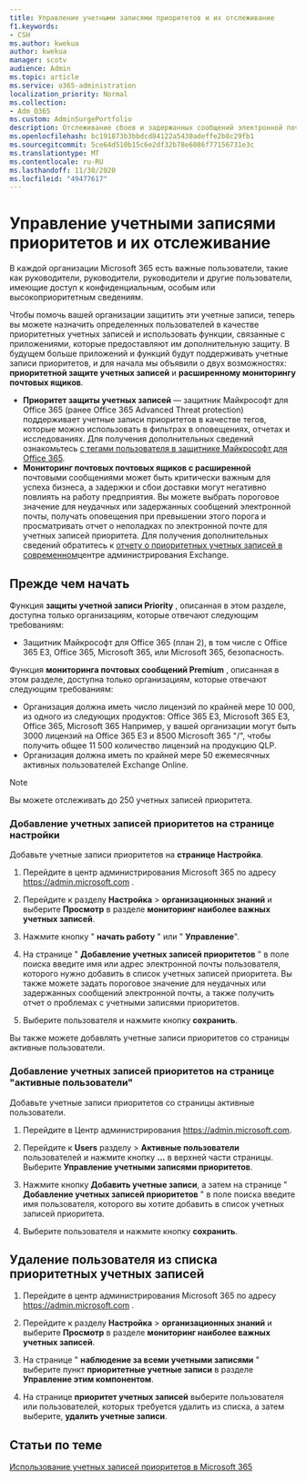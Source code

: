 ```yaml
---
title: Управление учетными записями приоритетов и их отслеживание
f1.keywords:
- CSH
ms.author: kwekua
author: kwekua
manager: scotv
audience: Admin
ms.topic: article
ms.service: o365-administration
localization_priority: Normal
ms.collection:
- Adm_O365
ms.custom: AdminSurgePortfolio
description: Отслеживание сбоев и задержанных сообщений электронной почты, отправленных в или из учетных записей с высоким влиянием на бизнес.
ms.openlocfilehash: bc191873b3bbdcd84122a5430adeffe2b8c29fb1
ms.sourcegitcommit: 5ce64d510b15c6e2df32b78e6086f77156731e3c
ms.translationtype: MT
ms.contentlocale: ru-RU
ms.lasthandoff: 11/30/2020
ms.locfileid: "49477617"
---
```

# <a name="manage-and-monitor-priority-accounts"></a>Управление учетными записями приоритетов и их отслеживание

В каждой организации Microsoft 365 есть важные пользователи, такие как руководители, руководители, руководители и другие пользователи, имеющие доступ к конфиденциальным, особым или высокоприоритетным сведениям.

Чтобы помочь вашей организации защитить эти учетные записи, теперь вы можете назначить определенных пользователей в качестве приоритетных учетных записей и использовать функции, связанные с приложениями, которые предоставляют им дополнительную защиту. В будущем больше приложений и функций будут поддерживать учетные записи приоритетов, и для начала мы объявили о двух возможностях: **приоритетной защите учетных записей** и **расширенному мониторингу почтовых ящиков**.

- **Приоритет защиты учетных записей** — защитник Майкрософт для Office 365 (ранее Office 365 Advanced Threat protection) поддерживает учетные записи приоритетов в качестве тегов, которые можно использовать в фильтрах в оповещениях, отчетах и исследованиях. Для получения дополнительных сведений ознакомьтесь [с тегами пользователя в защитнике Майкрософт для Office 365](https://docs.microsoft.com/microsoft-365/security/office-365-security/user-tags?view=o365-worldwide).
- **Мониторинг почтовых почтовых ящиков с расширенной** почтовыми сообщениями может быть критически важным для успеха бизнеса, а задержки и сбои доставки могут негативно повлиять на работу предприятия. Вы можете выбрать пороговое значение для неудачных или задержанных сообщений электронной почты, получать оповещения при превышении этого порога и просматривать отчет о неполадках по электронной почте для учетных записей приоритета. Для получения дополнительных сведений обратитесь к [отчету о приоритетных учетных записей в современном](https://docs.microsoft.com/exchange/monitoring/mail-flow-reports/mfr-email-issues-for-priority-accounts-report)центре администрирования Exchange.

## <a name="before-you-begin"></a>Прежде чем начать

Функция **защиты учетной записи Priority** , описанная в этом разделе, доступна только организациям, которые отвечают следующим требованиям:

- Защитник Майкрософт для Office 365 (план 2), в том числе с Office 365 E3, Office 365, Microsoft 365, или Microsoft 365, безопасность.

Функция **мониторинга почтовых сообщений Premium** , описанная в этом разделе, доступна только организациям, которые отвечают следующим требованиям:

- Организация должна иметь число лицензий по крайней мере 10 000, из одного из следующих продуктов: Office 365 E3, Microsoft 365 E3, Office 365, Microsoft 365 Например, у вашей организации могут быть 3000 лицензий на Office 365 E3 и 8500 Microsoft 365 "/", чтобы получить общее 11 500 количество лицензий на продукцию QLP.
- Организация должна иметь по крайней мере 50 ежемесячных активных пользователей Exchange Online.

> [!NOTE]
> Вы можете отслеживать до 250 учетных записей приоритета.

### <a name="add-priority-accounts-from-the-setup-page"></a>Добавление учетных записей приоритетов на странице настройки

Добавьте учетные записи приоритетов на **странице Настройка**.

1. Перейдите в центр администрирования Microsoft 365 по адресу <a href="https://go.microsoft.com/fwlink/p/?linkid=2024339" target="_blank">https://admin.microsoft.com</a> .

2. Перейдите к разделу **Настройка**  >  **организационных знаний** и выберите **Просмотр** в разделе **мониторинг наиболее важных учетных записей**.

3. Нажмите кнопку " **начать работу** " или " **Управление**".

4. На странице " **Добавление учетных записей приоритетов** " в поле поиска введите имя или адрес электронной почты пользователя, которого нужно добавить в список учетных записей приоритета. Вы также можете задать пороговое значение для неудачных или задержанных сообщений электронной почты, а также получить отчет о проблемах с учетными записями приоритетов.

5. Выберите пользователя и нажмите кнопку **сохранить**.

Вы также можете добавлять учетные записи приоритетов со страницы активные пользователи.

### <a name="add-priority-accounts-from-active-users-page"></a>Добавление учетных записей приоритетов на странице "активные пользователи"

Добавьте учетные записи приоритетов со страницы активные пользователи.

1. Перейдите в Центр администрирования <a href="https://go.microsoft.com/fwlink/p/?linkid=2024339" target="_blank">https://admin.microsoft.com</a>.

2. Перейдите к **Users** разделу  >  **Активные пользователи** пользователей и нажмите кнопку **...** в верхней части страницы. Выберите **Управление учетными записями приоритетов**.

3. Нажмите кнопку **Добавить учетные записи**, а затем на странице " **Добавление учетных записей приоритетов** " в поле поиска введите имя пользователя, которого вы хотите добавить в список учетных записей приоритета.

4. Выберите пользователя и нажмите кнопку **сохранить**.

## <a name="remove-a-user-from-the-priority-accounts-list"></a>Удаление пользователя из списка приоритетных учетных записей

1. Перейдите в центр администрирования Microsoft 365 по адресу <a href="https://go.microsoft.com/fwlink/p/?linkid=2024339" target="_blank">https://admin.microsoft.com</a> .

2. Перейдите к разделу **Настройка**  >  **организационных знаний** и выберите **Просмотр** в разделе **мониторинг наиболее важных учетных записей**.

3. На странице " **наблюдение за всеми учетными записями** " выберите пункт **приоритетные учетные записи** в разделе **Управление этим компонентом**.

4. На странице **приоритет учетных записей** выберите пользователя или пользователей, которых требуется удалить из списка, а затем выберите, **удалить учетные записи**.

## <a name="related-topics"></a>Статьи по теме

[Использование учетных записей приоритетов в Microsoft 365](https://techcommunity.microsoft.com/t5/microsoft-365-blog/using-priority-accounts-in-microsoft-365/ba-p/1873314)